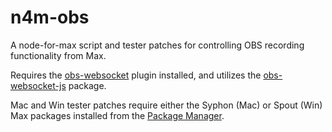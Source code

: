 # n4m-obs
A node-for-max script and tester patches for controlling OBS recording functionality from Max.

Requires the [obs-websocket](https://github.com/Palakis/obs-websocket) plugin installed, and utilizes the [obs-websocket-js](https://github.com/haganbmj/obs-websocket-js) package.

Mac and Win tester patches require either the Syphon (Mac) or Spout (Win) Max packages installed from the [Package Manager](https://cycling74.com/packages/page/1).

